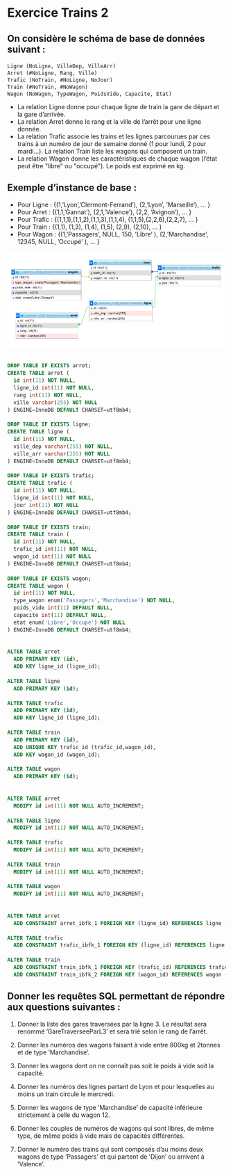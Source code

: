 # Exercice Trains 2

## On considère le schéma de base de données suivant :

```
Ligne (NoLigne, VilleDep, VilleArr)
Arret (#NoLigne, Rang, Ville)
Trafic (NoTrain, #NoLigne, NoJour)
Train (#NoTrain, #NoWagon)
Wagon (NoWagon, TypeWagon, PoidsVide, Capacite, Etat)
```

- La relation Ligne donne pour chaque ligne de train la gare de départ et la gare d’arrivée.
- La relation Arret donne le rang et la ville de l’arrêt pour une ligne donnée.
- La relation Trafic associe les trains et les lignes parcourues par ces trains à un numéro de jour de semaine donné (1 pour lundi, 2 pour mardi...). La relation Train liste les wagons qui composent un train.
- La relation Wagon donne les caractéristiques de chaque wagon (l’état peut être "libre" ou "occupé"). Le poids est exprimé en kg.

## Exemple d’instance de base :

- Pour Ligne : {(1,’Lyon’,’Clermont-Ferrand’), (2,’Lyon’, ’Marseille’), ... }
- Pour Arret : {(1,1,’Gannat’), (2,1,’Valence’), (2,2, ’Avignon’), ... }
- Pour Trafic : {(1,1,1),(1,1,2),(1,1,3),(1,1,4), (1,1,5),(2,2,6),(2,2,7), ... }
- Pour Train : {(1,1), (1,3), (1,4), (1,5), (2,9), (2,10), ... }
- Pour Wagon : {(1,’Passagers’, NULL, 150, ’Libre’ ),
  (2,’Marchandise’, 12345, NULL, ’Occupé’ ), ... }

<img src="Exercice-Trains-2-Solutions.png" style="display:block; margin: 1em auto;" />

```sql

DROP TABLE IF EXISTS arret;
CREATE TABLE arret (
  id int(11) NOT NULL,
  ligne_id int(11) NOT NULL,
  rang int(11) NOT NULL,
  ville varchar(255) NOT NULL
) ENGINE=InnoDB DEFAULT CHARSET=utf8mb4;

DROP TABLE IF EXISTS ligne;
CREATE TABLE ligne (
  id int(11) NOT NULL,
  ville_dep varchar(255) NOT NULL,
  ville_arr varchar(255) NOT NULL
) ENGINE=InnoDB DEFAULT CHARSET=utf8mb4;

DROP TABLE IF EXISTS trafic;
CREATE TABLE trafic (
  id int(11) NOT NULL,
  ligne_id int(11) NOT NULL,
  jour int(11) NOT NULL
) ENGINE=InnoDB DEFAULT CHARSET=utf8mb4;

DROP TABLE IF EXISTS train;
CREATE TABLE train (
  id int(11) NOT NULL,
  trafic_id int(11) NOT NULL,
  wagon_id int(11) NOT NULL
) ENGINE=InnoDB DEFAULT CHARSET=utf8mb4;

DROP TABLE IF EXISTS wagon;
CREATE TABLE wagon (
  id int(11) NOT NULL,
  type_wagon enum('Passagers','Marchandise') NOT NULL,
  poids_vide int(11) DEFAULT NULL,
  capacite int(11) DEFAULT NULL,
  etat enum('Libre','Occupé') NOT NULL
) ENGINE=InnoDB DEFAULT CHARSET=utf8mb4;


ALTER TABLE arret
  ADD PRIMARY KEY (id),
  ADD KEY ligne_id (ligne_id);

ALTER TABLE ligne
  ADD PRIMARY KEY (id);

ALTER TABLE trafic
  ADD PRIMARY KEY (id),
  ADD KEY ligne_id (ligne_id);

ALTER TABLE train
  ADD PRIMARY KEY (id),
  ADD UNIQUE KEY trafic_id (trafic_id,wagon_id),
  ADD KEY wagon_id (wagon_id);

ALTER TABLE wagon
  ADD PRIMARY KEY (id);


ALTER TABLE arret
  MODIFY id int(11) NOT NULL AUTO_INCREMENT;

ALTER TABLE ligne
  MODIFY id int(11) NOT NULL AUTO_INCREMENT;

ALTER TABLE trafic
  MODIFY id int(11) NOT NULL AUTO_INCREMENT;

ALTER TABLE train
  MODIFY id int(11) NOT NULL AUTO_INCREMENT;

ALTER TABLE wagon
  MODIFY id int(11) NOT NULL AUTO_INCREMENT;


ALTER TABLE arret
  ADD CONSTRAINT arret_ibfk_1 FOREIGN KEY (ligne_id) REFERENCES ligne (id) ON DELETE CASCADE ON UPDATE CASCADE;

ALTER TABLE trafic
  ADD CONSTRAINT trafic_ibfk_1 FOREIGN KEY (ligne_id) REFERENCES ligne (id) ON DELETE CASCADE ON UPDATE CASCADE;

ALTER TABLE train
  ADD CONSTRAINT train_ibfk_1 FOREIGN KEY (trafic_id) REFERENCES trafic (id) ON DELETE CASCADE ON UPDATE CASCADE,
  ADD CONSTRAINT train_ibfk_2 FOREIGN KEY (wagon_id) REFERENCES wagon (id) ON DELETE CASCADE ON UPDATE CASCADE;

```

## Donner les requêtes SQL permettant de répondre aux questions suivantes :

1. Donner la liste des gares traversées par la ligne 3. Le résultat sera renommé ’GareTraverseeParL3’ et sera trié selon le rang de l’arrêt.

2. Donner les numéros des wagons faisant à vide entre 800kg et 2tonnes et de type ’Marchandise’.

3. Donner les wagons dont on ne connaît pas soit le poids à vide soit la capacité.

4. Donner les numéros des lignes partant de Lyon et pour lesquelles au moins un train circule le mercredi.

5. Donner les wagons de type ’Marchandise’ de capacité inférieure strictement à celle du wagon 12.

6. Donner les couples de numéros de wagons qui sont libres, de même type, de même poids à vide mais de capacités différentes.

7. Donner le numéro des trains qui sont composés d’au moins deux wagons de type ’Passagers’ et qui partent de ’Dijon’ ou arrivent à ’Valence’.
